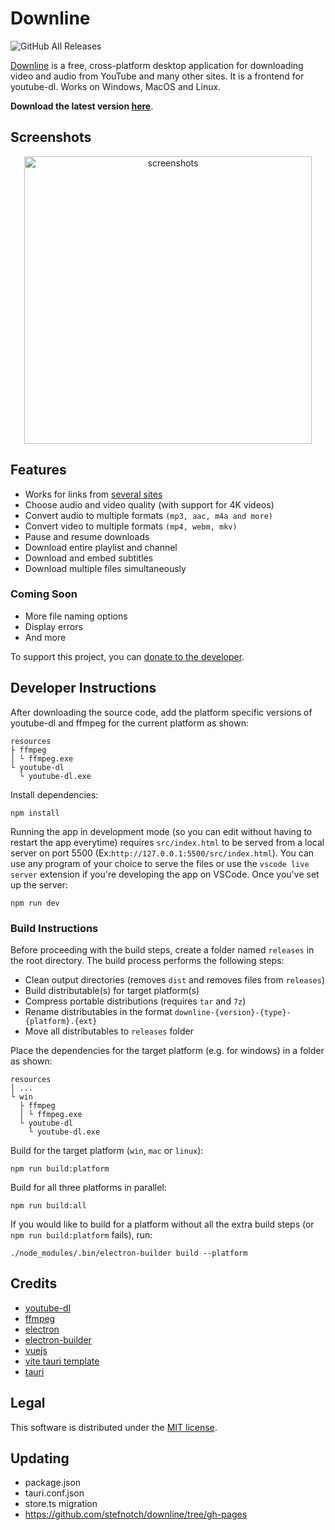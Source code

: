 # Downline

![GitHub All Releases](https://img.shields.io/github/downloads/jarbun/downline/total.svg)

[Downline](https://jarbun.github.io/downline/) is a free, cross-platform desktop application for downloading video and audio from YouTube and many other sites. It is a frontend for youtube-dl. Works on Windows, MacOS and Linux.

**Download the latest version [here](https://github.com/jarbun/downline/releases/latest)**.

## Screenshots

<p align="center">
  <img src="https://user-images.githubusercontent.com/23068820/52162513-f5db9a00-26fa-11e9-8cca-964d921f3bf3.png" alt="screenshots" width="460"/>
</p>

## Features

- Works for links from [several sites](https://ytdl-org.github.io/youtube-dl/supportedsites.html)
- Choose audio and video quality (with support for 4K videos)
- Convert audio to multiple formats `(mp3, aac, m4a and more)`
- Convert video to multiple formats `(mp4, webm, mkv)`
- Pause and resume downloads
- Download entire playlist and channel
- Download and embed subtitles
- Download multiple files simultaneously

### Coming Soon

- More file naming options
- Display errors
- And more

To support this project, you can [donate to the developer](https://www.paypal.com/donate?hosted_button_id=U8D5FNF9JSUFU).

## Developer Instructions

After downloading the source code, add the platform specific versions of youtube-dl and ffmpeg for the current platform as shown:

```
resources
├ ffmpeg
│ └ ffmpeg.exe
└ youtube-dl
  └ youtube-dl.exe
```

Install dependencies:

```
npm install
```

Running the app in development mode (so you can edit without having to restart the app everytime) requires `src/index.html` to be served from a local server on port 5500 (Ex:`http://127.0.0.1:5500/src/index.html`). You can use any program of your choice to serve the files or use the `vscode live server` extension if you're developing the app on VSCode. Once you've set up the server:

```
npm run dev
```

### Build Instructions

Before proceeding with the build steps, create a folder named `releases` in the root directory.
The build process performs the following steps:

- Clean output directories (removes `dist` and removes files from `releases`)
- Build distributable(s) for target platform(s)
- Compress portable distributions (requires `tar` and `7z`)
- Rename distributables in the format `downline-{version}-{type}-{platform}.{ext}`
- Move all distributables to `releases` folder

Place the dependencies for the target platform (e.g. for windows) in a folder as shown:

```
resources
│ ...
└ win
  ├ ffmpeg
  │ └ ffmpeg.exe
  └ youtube-dl
    └ youtube-dl.exe
```

Build for the target platform (`win`, `mac` or `linux`):

```
npm run build:platform
```

Build for all three platforms in parallel:

```
npm run build:all
```

If you would like to build for a platform without all the extra build steps (or `npm run build:platform` fails), run:

```
./node_modules/.bin/electron-builder build --platform
```

## Credits

- [youtube-dl](https://github.com/rg3/youtube-dl/)
- [ffmpeg](https://ffmpeg.org/)
- [electron](https://electronjs.org/)
- [electron-builder](https://www.electron.build/)
- [vuejs](https://vuejs.org/)
- [vite tauri template](https://github.com/yooneskh/vite-tauri-template)
- [tauri](https://tauri.studio/)

## Legal

This software is distributed under the [MIT license](https://github.com/stefnotch/downline/blob/master/LICENSE).

## Updating

- package.json
- tauri.conf.json
- store.ts migration
- https://github.com/stefnotch/downline/tree/gh-pages
